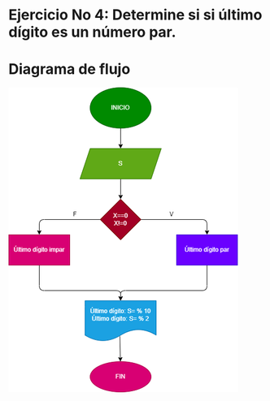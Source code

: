 # Ejercicio No 4: Determine si si último dígito es un número par.

# Diagrama de flujo

![Diagrama de flujo](diagrama-último-dígito-par.png "Diagrama de flujo")